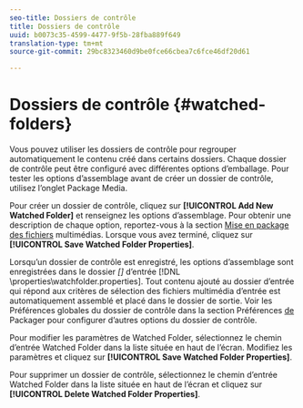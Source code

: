 ```yaml
---
seo-title: Dossiers de contrôle
title: Dossiers de contrôle
uuid: b0073c35-4599-4477-9f5b-28fba889f649
translation-type: tm+mt
source-git-commit: 29bc8323460d9be0fce66cbea7c6fce46df20d61

---
```



# Dossiers de contrôle {#watched-folders}

Vous pouvez utiliser les dossiers de contrôle pour regrouper automatiquement le contenu créé dans certains dossiers. Chaque dossier de contrôle peut être configuré avec différentes options d’emballage. Pour tester les options d’assemblage avant de créer un dossier de contrôle, utilisez l’onglet Package Media.

Pour créer un dossier de contrôle, cliquez sur **[!UICONTROL Add New Watched Folder]** et renseignez les options d’assemblage. Pour obtenir une description de chaque option, reportez-vous à la section [Mise en package des fichiers](../../aaxs-protecting-content/content-packaging-media-files/content-packaging-media-files-overview.md) multimédias. Lorsque vous avez terminé, cliquez sur **[!UICONTROL Save Watched Folder Properties]**.

Lorsqu’un dossier de contrôle est enregistré, les options d’assemblage sont enregistrées dans le dossier *[]* d’entrée [!DNL \properties\watchfolder.properties]. Tout contenu ajouté au dossier d’entrée qui répond aux critères de sélection des fichiers multimédia d’entrée est automatiquement assemblé et placé dans le dossier de sortie. Voir les Préférences globales du dossier de contrôle dans la section Préférences [de](../../aaxs-reference-implementations/fam-air-app-usage/initial-fam-setup-set-prefs/initial-fam-setup-pkg-prefs.md) Packager pour configurer d’autres options du dossier de contrôle.

Pour modifier les paramètres de Watched Folder, sélectionnez le chemin d’entrée Watched Folder dans la liste située en haut de l’écran. Modifiez les paramètres et cliquez sur **[!UICONTROL Save Watched Folder Properties]**.

Pour supprimer un dossier de contrôle, sélectionnez le chemin d’entrée Watched Folder dans la liste située en haut de l’écran et cliquez sur **[!UICONTROL Delete Watched Folder Properties]**.

